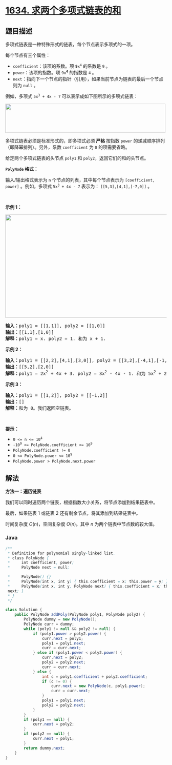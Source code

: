 # [1634. 求两个多项式链表的和](https://leetcode.cn/problems/add-two-polynomials-represented-as-linked-lists)

## 题目描述

<p>多项式链表是一种特殊形式的链表，每个节点表示多项式的一项。</p>

<p>每个节点有三个属性：</p>

<ul>
	<li><code>coefficient</code>：该项的系数。项 <code><strong>9</strong>x<sup>4</sup></code> 的系数是 <code>9</code> 。</li>
	<li><code>power</code>：该项的指数。项 <code>9x<strong><sup>4</sup></strong></code> 的指数是 <code>4</code> 。</li>
	<li><code>next</code>：指向下一个节点的指针（引用），如果当前节点为链表的最后一个节点则为 <code>null</code> 。</li>
</ul>

<p>例如，多项式 <code>5x<sup>3</sup> + 4x - 7</code> 可以表示成如下图所示的多项式链表：</p>

<p><img alt="" src="https://fastly.jsdelivr.net/gh/doocs/leetcode@main/solution/1600-1699/1634.Add%20Two%20Polynomials%20Represented%20as%20Linked%20Lists/images/polynomial2.png" style="width: 500px; height: 91px;" /></p>

<p>多项式链表必须是标准形式的，即多项式必须<strong> 严格 </strong>按指数 <code>power</code> 的递减顺序排列（即降幂排列）。另外，系数 <code>coefficient</code> 为 <code>0</code> 的项需要省略。</p>

<p>给定两个多项式链表的头节点 <code>poly1</code> 和 <code>poly2</code>，返回它们的和的头节点。</p>

<p><strong><code>PolyNode</code> 格式：</strong></p>

<p>输入/输出格式表示为 <code>n</code> 个节点的列表，其中每个节点表示为 <code>[coefficient, power]</code> 。例如，多项式 <code>5x<sup>3</sup> + 4x - 7</code> 表示为： <code>[[5,3],[4,1],[-7,0]]</code> 。</p>

<p> </p>

<p><strong>示例 1：</strong></p>

<p><img alt="" src="https://fastly.jsdelivr.net/gh/doocs/leetcode@main/solution/1600-1699/1634.Add%20Two%20Polynomials%20Represented%20as%20Linked%20Lists/images/ex1.png" style="width: 600px; height: 322px;" /></p>

<pre>
<strong>输入：</strong>poly1 = [[1,1]], poly2 = [[1,0]]
<strong>输出：</strong>[[1,1],[1,0]]
<strong>解释：</strong>poly1 = x. poly2 = 1. 和为 x + 1.
</pre>

<p><strong>示例 2：</strong></p>

<pre>
<strong>输入：</strong>poly1 = [[2,2],[4,1],[3,0]], poly2 = [[3,2],[-4,1],[-1,0]]
<strong>输出：</strong>[[5,2],[2,0]]
<strong>解释：</strong>poly1 = 2x<sup>2</sup> + 4x + 3. poly2 = 3x<sup>2</sup> - 4x - 1. 和为 5x<sup>2</sup> + 2. 注意，我们省略 "0x" 项。
</pre>

<p><strong>示例 3：</strong></p>

<pre>
<strong>输入：</strong>poly1 = [[1,2]], poly2 = [[-1,2]]
<strong>输出：</strong>[]
<strong>解释：</strong>和为 0。我们返回空链表。
</pre>

<p> </p>

<p><strong>提示：</strong></p>

<ul>
	<li><code>0 <= n <= 10<sup>4</sup></code></li>
	<li><code>-10<sup>9</sup> <= PolyNode.coefficient <= 10<sup>9</sup></code></li>
	<li><code>PolyNode.coefficient != 0</code></li>
	<li><code>0 <= PolyNode.power <= 10<sup>9</sup></code></li>
	<li><code>PolyNode.power > PolyNode.next.power</code></li>
</ul>

## 解法

**方法一：遍历链表**

我们可以同时遍历两个链表，根据指数大小关系，将节点添加到结果链表中。

最后，如果链表 $1$ 或链表 $2$ 还有剩余节点，将其添加到结果链表中。

时间复杂度 $O(n)$，空间复杂度 $O(n)$。其中 $n$ 为两个链表中节点数的较大值。

### **Java**

```java
/**
 * Definition for polynomial singly-linked list.
 * class PolyNode {
 *     int coefficient, power;
 *     PolyNode next = null;

 *     PolyNode() {}
 *     PolyNode(int x, int y) { this.coefficient = x; this.power = y; }
 *     PolyNode(int x, int y, PolyNode next) { this.coefficient = x; this.power = y; this.next =
 next; }
 * }
 */

class Solution {
    public PolyNode addPoly(PolyNode poly1, PolyNode poly2) {
        PolyNode dummy = new PolyNode();
        PolyNode curr = dummy;
        while (poly1 != null && poly2 != null) {
            if (poly1.power > poly2.power) {
                curr.next = poly1;
                poly1 = poly1.next;
                curr = curr.next;
            } else if (poly1.power < poly2.power) {
                curr.next = poly2;
                poly2 = poly2.next;
                curr = curr.next;
            } else {
                int c = poly1.coefficient + poly2.coefficient;
                if (c != 0) {
                    curr.next = new PolyNode(c, poly1.power);
                    curr = curr.next;
                }
                poly1 = poly1.next;
                poly2 = poly2.next;
            }
        }
        if (poly1 == null) {
            curr.next = poly2;
        }
        if (poly2 == null) {
            curr.next = poly1;
        }
        return dummy.next;
    }
}
```
